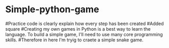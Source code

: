 # Simple-python-game
#Practice code is clearly explain how every step has been created
#Added square
#Creating my own games in Python is a best way to learn the language. To build a simple game, I'll need to use many core programming skills.
#Therefore in here I'm tryig to craete a simple snake game.
